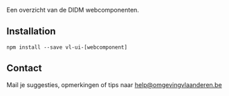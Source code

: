 Een overzicht van de DIDM webcomponenten.

## Installation
```
npm install --save vl-ui-[webcomponent]
```

## Contact
Mail je suggesties, opmerkingen of tips naar [help@omgevingvlaanderen.be](mailto:help@omgevingvlaanderen.be)
